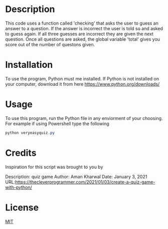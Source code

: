 # Description

This code uses a function called 'checking' that asks the user to guess an answer to a question. If the answer is incorrect the user is told so and asked to guess again. If all three guesses are incorrect they are given the next question. Once all questions are asked, the global variable 'total' gives you score out of the number of questons given.

# Installation

To use the program, Python must me installed. If Python is not installed on your computer, download it from here https://www.python.org/downloads/

# Usage

To use this program, run the Python file in any enviorment of your choosing. For example if using Powershell type the following
```powershell
python veryeasyquiz.py
```
# Credits

Inspiration for this script was brought to you by

Description: quiz game
Author: Aman Kharwal
Date: January 3, 2021
URL:https://thecleverprogrammer.com/2021/01/03/create-a-quiz-game-with-python/

# License

[MIT](https://chosealicense.com/licenses/mit/)
